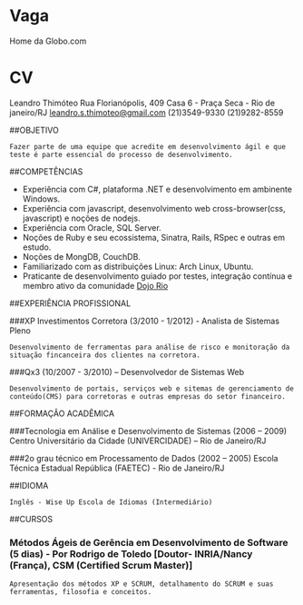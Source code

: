 Vaga
====

Home da Globo.com

CV
==

Leandro Thimóteo
Rua Florianópolis, 409 Casa 6 - Praça Seca - Rio de janeiro/RJ
leandro.s.thimoteo@gmail.com 
(21)3549-9330 
(21)9282-8559

##OBJETIVO

	Fazer parte de uma equipe que acredite em desenvolvimento ágil e que teste é parte essencial do processo de desenvolvimento.

##COMPETÊNCIAS 

* Experiência com C#, plataforma .NET e desenvolvimento em ambinente Windows.
* Experiência com javascript, desenvolvimento web cross-browser(css, javascript) e noções de nodejs.
* Experiência com Oracle, SQL Server.
* Noções de Ruby e seu ecossistema, Sinatra, Rails, RSpec e outras em estudo.
* Noções de MongDB, CouchDB.
* Familiarizado com as distribuições Linux: Arch Linux, Ubuntu.
* Praticante de desenvolvimento guiado por testes, integração contínua e membro ativo da comunidade [Dojo Rio](http://dojorio.org/)

##EXPERIÊNCIA PROFISSIONAL 

###XP Investimentos Corretora (3/2010 - 1/2012) - Analista de Sistemas Pleno

	Desenvolvimento de ferramentas para análise de risco e monitoração da situação fincanceira dos clientes na corretora.

###Qx3 (10/2007 - 3/2010) – Desenvolvedor de Sistemas Web

	Desenvolvimento de portais, serviços web e sitemas de gerenciamento de conteúdo(CMS) para corretoras e outras empresas do setor financeiro.

##FORMAÇÂO ACADÊMICA

###Tecnologia em Análise e Desenvolvimento de Sistemas (2006 – 2009) 
	Centro Universitário da Cidade (UNIVERCIDADE) – Rio de Janeiro/RJ

###2o grau técnico em Processamento de Dados  (2002 – 2005)
	Escola Técnica Estadual República (FAETEC) - Rio de Janeiro/RJ

##IDIOMA

	Inglês - Wise Up Escola de Idiomas (Intermediário) 

##CURSOS 

### Métodos Ágeis de Gerência em Desenvolvimento de Software (5 dias) - Por Rodrigo de Toledo [Doutor- INRIA/Nancy (França), CSM (Certified Scrum Master)]

	Apresentação dos métodos XP e SCRUM, detalhamento do SCRUM e suas ferramentas, filosofia e conceitos.
